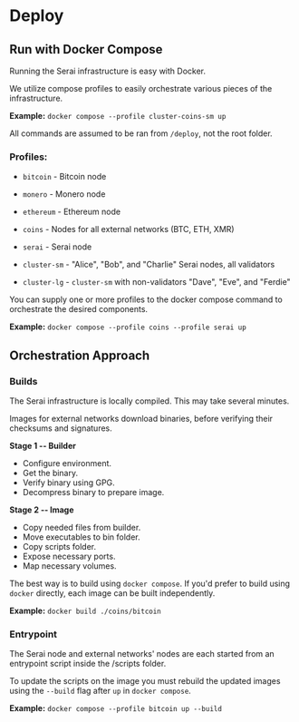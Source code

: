 # Deploy

## Run with Docker Compose

Running the Serai infrastructure is easy with Docker.

We utilize compose profiles to easily orchestrate various pieces of the
infrastructure.

**Example:** `docker compose --profile cluster-coins-sm up`

All commands are assumed to be ran from `/deploy`, not the root folder.

### Profiles:

* `bitcoin`  - Bitcoin node
* `monero`   - Monero node
* `ethereum` - Ethereum node
* `coins`    - Nodes for all external networks (BTC, ETH, XMR)

* `serai`      - Serai node
* `cluster-sm` - "Alice", "Bob", and "Charlie" Serai nodes, all validators
* `cluster-lg` - `cluster-sm` with non-validators "Dave", "Eve", and "Ferdie"

You can supply one or more profiles to the docker compose command to orchestrate
the desired components.

**Example:** `docker compose --profile coins --profile serai up`

## Orchestration Approach

### Builds

The Serai infrastructure is locally compiled. This may take several minutes.

Images for external networks download binaries, before verifying their checksums
and signatures.

**Stage 1 -- Builder**
* Configure environment.
* Get the binary.
* Verify binary using GPG.
* Decompress binary to prepare image.

**Stage 2 -- Image**
* Copy needed files from builder.
* Move executables to bin folder.
* Copy scripts folder.
* Expose necessary ports.
* Map necessary volumes.

The best way is to build using `docker compose`. If you'd prefer to build using
`docker` directly, each image can be built independently.

**Example:** `docker build ./coins/bitcoin`

### Entrypoint

The Serai node and external networks' nodes are each started from an entrypoint
script inside the /scripts folder.

To update the scripts on the image you must rebuild the updated images using the
`--build` flag after `up` in `docker compose`.

**Example:** `docker compose --profile bitcoin up --build`
